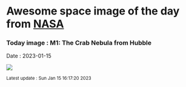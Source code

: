 
# Awesome space image of the day from [NASA](https://api.nasa.gov/)

### Today image : M1: The Crab Nebula from Hubble
Date : 2023-01-15

![](https://apod.nasa.gov/apod/image/2301/CrabNebula_Hubble_960.jpg)

<small>Latest update : Sun Jan 15 16:17:20 2023</small>
        